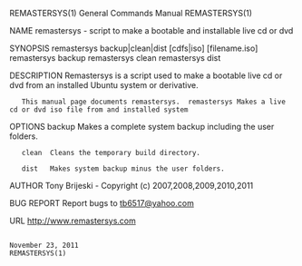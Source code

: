 REMASTERSYS(1)                                                                             General Commands Manual                                                                             REMASTERSYS(1)

NAME
       remastersys - script to make a bootable and installable live cd or dvd

SYNOPSIS
       remastersys backup|clean|dist [cdfs|iso] [filename.iso]
       remastersys backup
       remastersys clean
       remastersys dist

DESCRIPTION
       Remastersys is a script used to make a bootable live cd or dvd from an installed Ubuntu system or derivative.

       This manual page documents remastersys.  remastersys Makes a live cd or dvd iso file from and installed system

   OPTIONS
       backup Makes a complete system backup including the user folders.

       clean  Cleans the temporary build directory.

       dist   Makes system backup minus the user folders.

AUTHOR
       Tony Brijeski - Copyright (c) 2007,2008,2009,2010,2011

BUG REPORT
       Report bugs to tb6517@yahoo.com

URL
       http://www.remastersys.com

                                                                                              November 23, 2011                                                                                REMASTERSYS(1)
